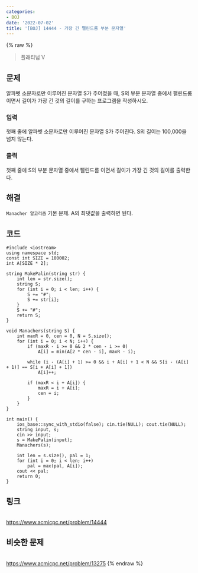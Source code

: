 ```yaml
---
categories:
- BOJ
date: '2022-07-02'
title: '[BOJ] 14444 - 가장 긴 팰린드롬 부분 문자열'
---
```


{% raw %}
> 플래티넘 V<br>

## 문제
알파벳 소문자로만 이루어진 문자열 S가 주어졌을 때, S의 부분 문자열 중에서 팰린드롬 이면서 길이가 가장 긴 것의 길이를 구하는 프로그램을 작성하시오.

### 입력
첫째 줄에 알파벳 소문자로만 이루어진 문자열 S가 주어진다. S의 길이는 100,000을 넘지 않는다.

### 출력
첫째 줄에 S의 부분 문자열 중에서 팰린드롬 이면서 길이가 가장 긴 것의 길이를 출력한다.

## 해결
`Manacher 알고리즘` 기본 문제. A의 최댓값을 출력하면 된다.

## 코드
```
#include <iostream>
using namespace std;
const int SIZE = 100002;
int A[SIZE * 2];

string MakePalin(string str) {
	int len = str.size();
	string S;
	for (int i = 0; i < len; i++) {
		S += "#";
		S += str[i];
	}
	S += "#";
	return S;
}

void Manachers(string S) {
	int maxR = 0, cen = 0, N = S.size();
	for (int i = 0; i < N; i++) {
		if (maxR - i >= 0 && 2 * cen - i >= 0)
			A[i] = min(A[2 * cen - i], maxR - i);

		while (i - (A[i] + 1) >= 0 && i + A[i] + 1 < N && S[i - (A[i] + 1)] == S[i + A[i] + 1])
			A[i]++;

		if (maxR < i + A[i]) {
			maxR = i + A[i];
			cen = i;
		}
	}
}

int main() {
	ios_base::sync_with_stdio(false); cin.tie(NULL); cout.tie(NULL);
	string input, s;
	cin >> input;
	s = MakePalin(input);
	Manachers(s);

	int len = s.size(), pal = 1;
	for (int i = 0; i < len; i++)
		pal = max(pal, A[i]);
	cout << pal;
	return 0;
}
```

## 링크
<br>https://www.acmicpc.net/problem/14444

## 비슷한 문제
<br>https://www.acmicpc.net/problem/13275
{% endraw %}